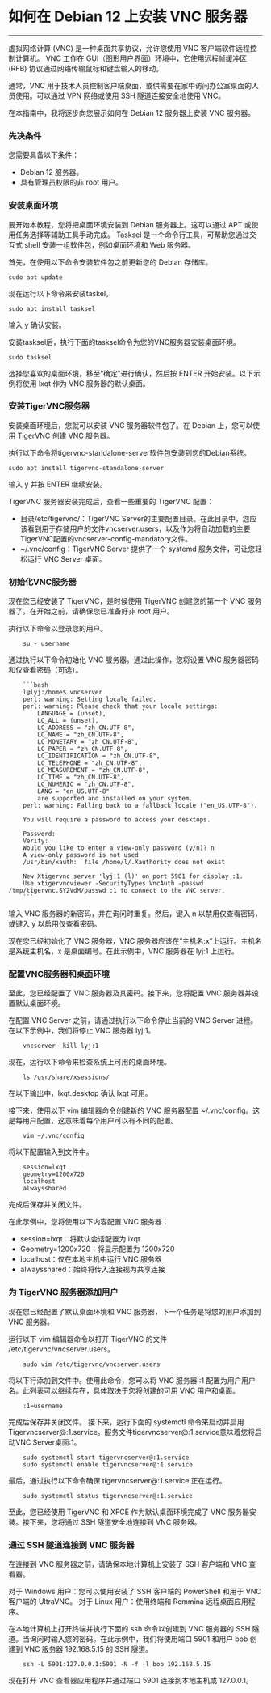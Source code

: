 # 如何在 Debian 12 上安装 VNC 服务器
-----------------------------------------

虚拟网络计算 (VNC) 是一种桌面共享协议，允许您使用 VNC 客户端软件远程控制计算机。 VNC 工作在 GUI（图形用户界面）环境中，它使用远程帧缓冲区 (RFB) 协议通过网络传输鼠标和键盘输入的移动。

通常，VNC 用于技术人员控制客户端桌面，或供需要在家中访问办公室桌面的人员使用。可以通过 VPN 网络或使用 SSH 隧道连接安全地使用 VNC。

在本指南中，我将逐步向您展示如何在 Debian 12 服务器上安装 VNC 服务器。

### 先决条件

您需要具备以下条件：

- Debian 12 服务器。
- 具有管理员权限的非 root 用户。

### 安装桌面环境

要开始本教程，您将把桌面环境安装到 Debian 服务器上。这可以通过 APT 或使用任务选择等辅助工具手动完成。 Tasksel 是一个命令行工具，可帮助您通过交互式 shell 安装一组软件包，例如桌面环境和 Web 服务器。

首先，在使用以下命令安装软件包之前更新您的 Debian 存储库。

    sudo apt update

现在运行以下命令来安装taskel。

    sudo apt install tasksel

输入 y 确认安装。

安装tasksel后，执行下面的tasksel命令为您的VNC服务器安装桌面环境。

    sudo tasksel

选择您喜欢的桌面环境，移至“确定”进行确认，然后按 ENTER 开始安装。以下示例将使用 lxqt 作为 VNC 服务器的默认桌面。

### 安装TigerVNC服务器

安装桌面环境后，您就可以安装 VNC 服务器软件包了。在 Debian 上，您可以使用 TigerVNC 创建 VNC 服务器。

执行以下命令将tigervnc-standalone-server软件包安装到您的Debian系统。

    sudo apt install tigervnc-standalone-server

输入 y 并按 ENTER 继续安装。

TigerVNC 服务器安装完成后，查看一些重要的 TigerVNC 配置：

- 目录/etc/tigervnc/：TigerVNC Server的主要配置目录。在此目录中，您应该看到用于存储用户的文件vncserver.users，以及作为将自动加载的主要TigerVNC配置的vncserver-config-mandatory文件。
- ~/.vnc/config：TigerVNC Server 提供了一个 systemd 服务文件，可让您轻松运行 VNC Server 桌面。

### 初始化VNC服务器

现在您已经安装了 TigerVNC，是时候使用 TigerVNC 创建您的第一个 VNC 服务器了。在开始之前，请确保您已准备好非 root 用户。

执行以下命令以登录您的用户。

        su - username

通过执行以下命令初始化 VNC 服务器。通过此操作，您将设置 VNC 服务器密码和仅查看密码（可选）。

        ```bash
        l@lyj:/home$ vncserver 
        perl: warning: Setting locale failed.
        perl: warning: Please check that your locale settings:
	        LANGUAGE = (unset),
        	LC_ALL = (unset),
	        LC_ADDRESS = "zh_CN.UTF-8",
        	LC_NAME = "zh_CN.UTF-8",
        	LC_MONETARY = "zh_CN.UTF-8",
        	LC_PAPER = "zh_CN.UTF-8",
        	LC_IDENTIFICATION = "zh_CN.UTF-8",
        	LC_TELEPHONE = "zh_CN.UTF-8",
        	LC_MEASUREMENT = "zh_CN.UTF-8",
        	LC_TIME = "zh_CN.UTF-8",
        	LC_NUMERIC = "zh_CN.UTF-8",
        	LANG = "en_US.UTF-8"
            are supported and installed on your system.
        perl: warning: Falling back to a fallback locale ("en_US.UTF-8").

        You will require a password to access your desktops.

        Password:
        Verify:
        Would you like to enter a view-only password (y/n)? n
        A view-only password is not used
        /usr/bin/xauth:  file /home/l/.Xauthority does not exist

        New Xtigervnc server 'lyj:1 (l)' on port 5901 for display :1.
        Use xtigervncviewer -SecurityTypes VncAuth -passwd /tmp/tigervnc.SY2VdM/passwd :1 to connect to the VNC server.
        ```

输入 VNC 服务器的新密码，并在询问时重复。然后，键入 n 以禁用仅查看密码，或键入 y 以启用仅查看密码。

现在您已经初始化了 VNC 服务器，VNC 服务器应该在“主机名:x”上运行。主机名是系统主机名，x 是桌面编号。在此示例中，VNC 服务器在 lyj:1 上运行。

### 配置VNC服务器和桌面环境

至此，您已经配置了 VNC 服务器及其密码。接下来，您将配置 VNC 服务器并设置默认桌面环境。

在配置 VNC Server 之前，请通过执行以下命令停止当前的 VNC Server 进程。在以下示例中，我们将停止 VNC 服务器 lyj:1。

        vncserver -kill lyj:1

现在，运行以下命令来检查系统上可用的桌面环境。

        ls /usr/share/xsessions/

在以下输出中，lxqt.desktop 确认 lxqt 可用。

接下来，使用以下 vim 编辑器命令创建新的 VNC 服务器配置 ~/.vnc/config。这是每用户配置，这意味着每个用户可以有不同的配置。

        vim ~/.vnc/config

将以下配置输入到文件中。

        session=lxqt
        geometry=1200x720
        localhost
        alwaysshared

完成后保存并关闭文件。

在此示例中，您将使用以下内容配置 VNC 服务器：

- session=lxqt：将默认会话配置为 lxqt
- Geometry=1200x720：将显示配置为 1200x720
- localhost：仅在本地主机中运行 VNC 服务器
- alwaysshared：始终将传入连接视为共享连接

### 为 TigerVNC 服务器添加用户

现在您已经配置了默认桌面环境和 VNC 服务器，下一个任务是将您的用户添加到 VNC 服务器。

运行以下 vim 编辑器命令以打开 TigerVNC 的文件 /etc/tigervnc/vncserver.users。

        sudo vim /etc/tigervnc/vncserver.users

将以下行添加到文件中。使用此命令，您可以将 VNC 服务器 :1 配置为用户用户名。此列表可以继续存在，具体取决于您将创建的可用 VNC 用户和桌面。

        :1=username

完成后保存并关闭文件。
接下来，运行下面的 systemctl 命令来启动并启用 Tigervncserver@:1.service。服务文件tigervncserver@:1.service意味着您将启动VNC Server桌面:1。

        sudo systemctl start tigervncserver@:1.service
        sudo systemctl enable tigervncserver@:1.service

最后，通过执行以下命令确保 tigervncserver@:1.service 正在运行。

        sudo systemctl status tigervncserver@:1.service

至此，您已经使用 TigerVNC 和 XFCE 作为默认桌面环境完成了 VNC 服务器安装。接下来，您将通过 SSH 隧道安全地连接到 VNC 服务器。

### 通过 SSH 隧道连接到 VNC 服务器

在连接到 VNC 服务器之前，请确保本地计算机上安装了 SSH 客户端和 VNC 查看器。

对于 Windows 用户：您可以使用安装了 SSH 客户端的 PowerShell 和用于 VNC 客户端的 UltraVNC。
对于 Linux 用户：使用终端和 Remmina 远程桌面应用程序。

在本地计算机上打开终端并执行下面的 ssh 命令以创建到 VNC 服务器的 SSH 隧道。当询问时输入您的密码。在此示例中，我们将使用端口 5901 和用户 bob 创建到 VNC 服务器 192.168.5.15 的 SSH 隧道。

        ssh -L 5901:127.0.0.1:5901 -N -f -l bob 192.168.5.15

现在打开 VNC 查看器应用程序并通过端口 5901 连接到本地主机或 127.0.0.1。

